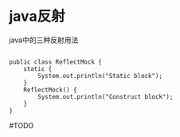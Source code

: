 # java反射

java中的三种反射用法

<code>
public class ReflectMock {
    static {
        System.out.println("Static block");
    }
    ReflectMock() {
        System.out.println("Construct block");
    }
}
</code>    

#TODO
